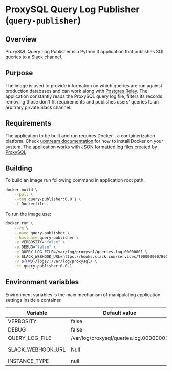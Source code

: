 # ProxySQL Query Log Publisher (`query-publisher`)

## Overview

ProxySQL Query Log Publisher is a Python 3 application that publishes SQL queries to a Slack channel.

## Purpose

The image is used to provide information on which queries are run against production databases and can work along with [Postgres Relay](https://github.com/constantine-kutenko/postgresrelay). The application constantly reads the ProxySQL query log file, filters its records removing those don't fit requirements and publishes users' queries to an arbitrary private Slack channel.

## Requirements

The application to be built and run requires Docker - a containerization platform. Check [upstream documentation](https://docs.docker.com/install) for how to install Docker on your system.
The application works with JSON formatted log files created by [ProxySQL](https://github.com/sysown/proxysql).

## Building

To build an image run following command in application root path:

```bash
docker build \
    --pull \
    --tag query-publisher:0.0.1 \
    -f Dockerfile .
```

To run the image use:

```bash
docker run \
    --rm \
    --name query-publisher \
    --hostname query-publisher \
    -e VERBOSITY="false" \
    -e DEBUG="false" \
    -e QUERY_LOG_FILE=/var/log/proxysql/queries.log.00000001 \
    -e SLACK_WEBHOOK_URL=https://hooks.slack.com/services/T00000000/B00000000/XXXXXXXXXXXXXXXXXXXXXXXX \
    -v ${PWD}/logs/:/var/log/proxysql/ \
    -it query-publisher:0.0.1
```

## Environment variables

Environment variables is the main mechanism of manipulating application settings inside a container.

| Variable | Default value | Description |
| ----------------- | ------------- | ----------- |
| VERBOSITY | false | Defines if queries go to stdout |
| DEBUG | false | Defines if invalid queries go to stdout |
| QUERY_LOG_FILE | /var/log/proxysql/queries.log.00000001 | Specifies the path to the ProxySQL query log file |
| SLACK_WEBHOOK_URL | Null | Specifies a Slack application endpoint URL in the following format: https://hooks.slack.com/services/T00000000/B00000000/XXXXXXXXXXXXXXXXXXXXXXXX |
| INSTANCE_TYPE | null | Specifies the database instance type. Can take the following values: `mysql` or `postgres` |
